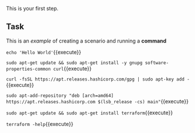 This is your first step.

## Task

This is an _example_ of creating a scenario and running a **command**

`echo 'Hello World'`{{execute}}

`sudo apt-get update && sudo apt-get install -y gnupg software-properties-common curl`{{execute}}

`curl -fsSL https://apt.releases.hashicorp.com/gpg | sudo apt-key add -`{{execute}}

`sudo apt-add-repository "deb [arch=amd64] https://apt.releases.hashicorp.com $(lsb_release -cs) main"`{{execute}}

`sudo apt-get update && sudo apt-get install terraform`{{execute}}

`terraform -help`{{execute}}
